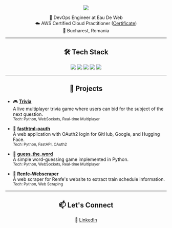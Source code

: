 <p align="center">
  <img src="https://readme-typing-svg.herokuapp.com?font=Fira+Code&duration=3000&pause=1000&center=true&vCenter=true&width=435&lines=Hi%2C+I'm+Mihai+Dobrescu!;Software+Engineer+%7C+Cloud+Enthusiast;Open+Source+Contributor+%F0%9F%92%BB" />
</p>

<p align="center">
  🎯 DevOps Engineer at Eau De Web</a><br>
  ☁️ AWS Certified Cloud Practitioner (<a href="https://cp.certmetrics.com/amazon/en/public/verify/credential/f89b5a213aa04e9ab7f49e129e4bbc4b">Certificate</a>)<br>
  📍 Bucharest, Romania
</p>

---

<h2 align="center">🛠️ Tech Stack</h2>

<p align="center">
  <img src="https://img.shields.io/badge/Python-3776AB?style=flat&logo=python&logoColor=white" />
  <img src="https://img.shields.io/badge/AWS-232F3E?style=flat&logo=amazon-aws&logoColor=white" />
  <img src="https://img.shields.io/badge/Git-F05032?style=flat&logo=git&logoColor=white" />
  <img src="https://img.shields.io/badge/Docker-2496ED?style=flat&logo=docker&logoColor=white" />
  <img src="https://img.shields.io/badge/Kubernetes-326CE5?style=flat&logo=kubernetes&logoColor=white" />
</p>

---

<h2 align="center">🚀 Projects</h2>

- 🎮 **[Trivia](https://github.com/Mihaiii/trivia)**  
  A live multiplayer trivia game where users can bid for the subject of the next question.  
  <sub><i>Tech:</i> Python, WebSockets, Real-time Multiplayer</sub>

- 🔐 **[fasthtml-oauth](https://github.com/mihaidobrescu1111/fasthtml-oauth)**  
  A web application with OAuth2 login for GitHub, Google, and Hugging Face.  
  <sub><i>Tech:</i> Python, FastAPI, OAuth2</sub>

- 🧠 **[guess_the_word](https://github.com/mihaidobrescu1111/guess_the_word)**  
  A simple word-guessing game implemented in Python.  
  <sub><i>Tech:</i> Python, WebSockets, Real-time Multiplayer</sub>

- 🚄 **[Renfe-Webscraper](https://github.com/mihaidobrescu1111/Renfe-Webscraper)**  
  A web scraper for Renfe's website to extract train schedule information.  
  <sub><i>Tech:</i> Python, Web Scraping</sub>

---

<h2 align="center">📫 Let's Connect</h2>

<p align="center">
  🔗 <a href="https://www.linkedin.com/in/mihai-dobrescu-a0012a2a6">LinkedIn</a>
</p>
